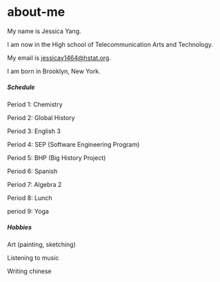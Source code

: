 # about-me
My name is Jessica Yang.

I am now in the High school of Telecommunication Arts and Technology.

My email is jessicay1464@hstat.org.

I am born in Brooklyn, New York.

##### Schedule

Period 1: Chemistry

Period 2: Global History

Period 3: English 3

Period 4: SEP (Software Engineering Program)

Period 5: BHP (Big History Project)

Period 6: Spanish

Period 7: Algebra 2

Period 8: Lunch

period 9: Yoga 

##### Hobbies

Art (painting, sketching)

Listening to music

Writing chinese

